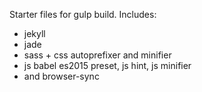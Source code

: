 Starter files for gulp build.
Includes:
- jekyll
- jade
- sass + css autoprefixer and minifier
- js babel es2015 preset, js hint, js minifier
- and browser-sync
